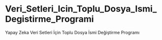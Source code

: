 # Veri_Setleri_Icin_Toplu_Dosya_Ismi_Degistirme_Programi
Yapay Zeka Veri Setleri İçin Toplu Dosya İsmi Değiştirme Programı
